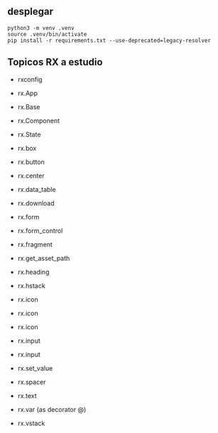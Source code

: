 ## desplegar

```bash:
python3 -m venv .venv
source .venv/bin/activate
pip install -r requirements.txt --use-deprecated=legacy-resolver
```

## Topicos RX a estudio

- rxconfig
- rx.App
- rx.Base
- rx.Component
- rx.State

- rx.box
- rx.button
- rx.center
- rx.data_table
- rx.download
- rx.form
- rx.form_control
- rx.fragment
- rx.get_asset_path
- rx.heading
- rx.hstack
- rx.icon
- rx.icon
- rx.icon
- rx.input
- rx.input
- rx.set_value
- rx.spacer
- rx.text
- rx.var (as decorator @)
- rx.vstack

